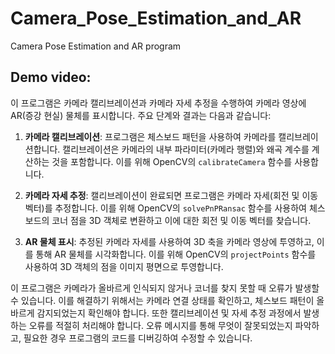 # Camera_Pose_Estimation_and_AR
Camera Pose Estimation and AR program
## Demo video:


이 프로그램은 카메라 캘리브레이션과 카메라 자세 추정을 수행하여 카메라 영상에 AR(증강 현실) 물체를 표시합니다. 주요 단계와 결과는 다음과 같습니다:

1. **카메라 캘리브레이션**: 프로그램은 체스보드 패턴을 사용하여 카메라를 캘리브레이션합니다. 캘리브레이션은 카메라의 내부 파라미터(카메라 행렬)와 왜곡 계수를 계산하는 것을 포함합니다. 이를 위해 OpenCV의 `calibrateCamera` 함수를 사용합니다.

2. **카메라 자세 추정**: 캘리브레이션이 완료되면 프로그램은 카메라 자세(회전 및 이동 벡터)를 추정합니다. 이를 위해 OpenCV의 `solvePnPRansac` 함수를 사용하여 체스보드의 코너 점을 3D 객체로 변환하고 이에 대한 회전 및 이동 벡터를 찾습니다.

3. **AR 물체 표시**: 추정된 카메라 자세를 사용하여 3D 축을 카메라 영상에 투영하고, 이를 통해 AR 물체를 시각화합니다. 이를 위해 OpenCV의 `projectPoints` 함수를 사용하여 3D 객체의 점을 이미지 평면으로 투영합니다.

이 프로그램은 카메라가 올바르게 인식되지 않거나 코너를 찾지 못할 때 오류가 발생할 수 있습니다. 이를 해결하기 위해서는 카메라 연결 상태를 확인하고, 체스보드 패턴이 올바르게 감지되었는지 확인해야 합니다. 또한 캘리브레이션 및 자세 추정 과정에서 발생하는 오류를 적절히 처리해야 합니다. 오류 메시지를 통해 무엇이 잘못되었는지 파악하고, 필요한 경우 프로그램의 코드를 디버깅하여 수정할 수 있습니다.
